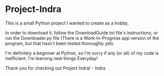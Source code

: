 # Project-Indra
This is a small Python project I wanted to create as a hobby.

In order to download it, follow the DownloadGuide.txt file's instructions, or run the Downloader.py file (There is a Work-In-Progress app version of the program, but that hasn't been tested thoroughly yet).

I'm definitely a beginner at Python, so I'm sorry if any (or all) of my code is inefficient. I'm learning new things Everyday!


Thank you for checking out Project Indra!
					  - Indra